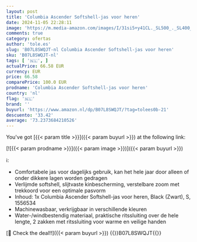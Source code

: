 ```yaml
---
layout: post
title: 'Columbia Ascender Softshell-jas voor heren'
date: 2024-11-05 22:28:11
image: 'https://m.media-amazon.com/images/I/31si5+y41CL._SL500_._SL400_.jpg'
comments: true
category: ofertas
author: 'tole.es'
slug: 'B07L8SWQJT-nl Columbia Ascender Softshell-jas voor heren'
sku: 'B07L8SWQJT-nl'
tags: [ '🇳🇱', ]
actualPrice: 66.58 EUR
currency: EUR
price: 66.58
comparePrice: 100.0 EUR
prodname: 'Columbia Ascender Softshell-jas voor heren'
country: 'nl'
flag: '🇳🇱'
brand: ''
buyurl: 'https://www.amazon.nl/dp/B07L8SWQJT/?tag=tolees0b-21'
descuento: '33.42'
average: '73.2373684210526'
---
```


You've got [{{< param title >}}]({{< param buyurl >}}) at the following link:

[![{{< param prodname >}}]({{< param image >}})]({{< param buyurl >}})

ℹ️:

- Comfortabele jas voor dagelijks gebruik, kan het hele jaar door alleen of onder dikkere lagen worden gedragen
- Verlijmde softshell, slijtvaste kinbescherming, verstelbare zoom met trekkoord voor een optimale pasvorm
- Inhoud: 1x Columbia Ascender Softshell-jas voor heren, Black (Zwart), S, 1556534
- Machinewasbaar, verkrijgbaar in verschillende kleuren
- Water-/windbestendig materiaal, praktische ritssluiting over de hele lengte, 2 zakken met ritssluiting voor warme en veilige handen

[🛒 Check the deal!!]({{< param buyurl >}})
{{<world>}}B07L8SWQJT{{</world>}}
